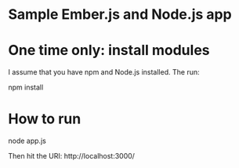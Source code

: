 # Sample Ember.js and Node.js app

# One time only: install modules

I assume that you have npm and Node.js installed. The run:

 npm install


# How to run

 node app.js

Then hit the URI:  http://localhost:3000/

